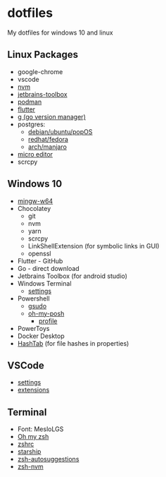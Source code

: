 # dotfiles

My dotfiles for windows 10 and linux

## Linux Packages

- google-chrome
- vscode
- [nvm](https://github.com/nvm-sh/nvm)
- [jetbrains-toolbox](https://www.jetbrains.com/toolbox-app/)
- [podman](https://podman.io/getting-started/installation)
- [flutter](https://flutter.dev/docs/get-started/install)
- [g (go version manager)](https://github.com/stefanmaric/g)
- postgres:
  - [debian/ubuntu/popOS](https://www.digitalocean.com/community/tutorials/how-to-install-and-use-postgresql-on-ubuntu-20-04)
  - [redhat/fedora](https://developer.fedoraproject.org/tech/database/postgresql/about.html)
  - [arch/manjaro](https://dev.to/tusharsadhwani/how-to-setup-postgresql-on-manjaro-linux-arch-412l)
- [micro editor](https://micro-editor.github.io)
- scrcpy

## Windows 10

- [mingw-w64](https://sourceforge.net/projects/mingw-w64/)
- Chocolatey
  - git
  - nvm
  - yarn
  - scrcpy
  - LinkShellExtension (for symbolic links in GUI)
  - openssl
- Flutter - GitHub
- Go - direct download
- Jetbrains Toolbox (for android studio)
- Windows Terminal
  - [settings](./windows-terminal-settings.jsonc)
- Powershell
  - [gsudo](https://github.com/gerardog/gsudo)
  - [oh-my-posh](https://github.com/JanDeDobbeleer/oh-my-posh)
    - [profile](./powershell-profile.ps1)
- PowerToys
- Docker Desktop
- [HashTab](http://implbits.com/products/hashtab/)
  (for file hashes in properties)

## VSCode

- [settings](./vscode-settings.jsonc)
- [extensions](./vscode-extensions)

## Terminal

- Font: MesloLGS
- [Oh my zsh](https://github.com/ohmyzsh/ohmyzsh)
- [zshrc](./.zshrc)
- [starship](https://starship.rs)
- [zsh-autosuggestions](https://github.com/zsh-users/zsh-autosuggestions)
- [zsh-nvm](https://github.com/lukechilds/zsh-nvm)
